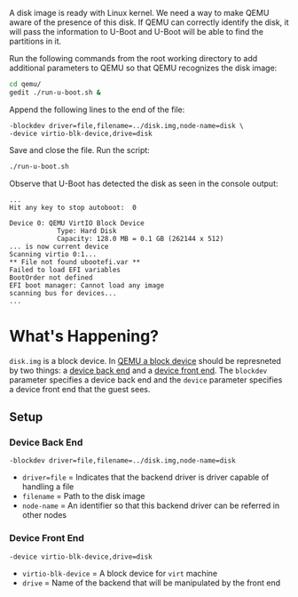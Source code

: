 A disk image is ready with Linux kernel. We need a way to make QEMU aware of the presence of this disk. If QEMU can correctly identify the disk, it will pass the information to U-Boot and U-Boot will be able to find the partitions in it.

Run the following commands from the root working directory to add additional parameters to QEMU so that QEMU recognizes the disk image:
``` bash
cd qemu/
gedit ./run-u-boot.sh &
```
Append the following lines to the end of the file:
```
-blockdev driver=file,filename=../disk.img,node-name=disk \
-device virtio-blk-device,drive=disk
```

Save and close the file. Run the script:
``` bash
./run-u-boot.sh
```
Observe that U-Boot has detected the disk as seen in the console output:
```
...
Hit any key to stop autoboot:  0 

Device 0: QEMU VirtIO Block Device
            Type: Hard Disk
            Capacity: 128.0 MB = 0.1 GB (262144 x 512)
... is now current device
Scanning virtio 0:1...
** File not found ubootefi.var **
Failed to load EFI variables
BootOrder not defined
EFI boot manager: Cannot load any image
scanning bus for devices...
...
```

# What's Happening?

`disk.img` is a block device. In [QEMU a block device](https://qemu-project.gitlab.io/qemu/system/invocation.html#hxtool-1) should be represneted by two things: a [device back end](https://qemu-project.gitlab.io/qemu/system/device-emulation.html#device-back-end) and a [device front end](https://qemu-project.gitlab.io/qemu/system/device-emulation.html#device-front-end). The `blockdev` parameter specifies a device back end and the `device` parameter specifies a device front end that the guest sees.

## Setup

### Device Back End
`-blockdev driver=file,filename=../disk.img,node-name=disk`

- `driver=file` = Indicates that the backend driver is driver capable of handling a file
- `filename` = Path to the disk image
- `node-name` = An identifier so that this backend driver can be referred in other nodes

### Device Front End
`-device virtio-blk-device,drive=disk`

- `virtio-blk-device` = A block device for `virt` machine
- `drive` = Name of the backend that will be manipulated by the front end
